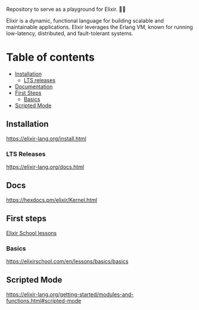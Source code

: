Repository to serve as a playground for Elixir. 👨‍🔬


Elixir is a dynamic, functional language for building scalable and maintainable applications.
Elixir leverages the Erlang VM, known for running low-latency, distributed, and fault-tolerant systems.

# Table of contents

* [Installation](#installation)
    * [LTS releases](#lts-releases)
* [Documentation](#docs)
* [First Steps](#first-steps)
   * [Basics](#basics)
* [Scripted Mode](#scripted-mode)

## Installation
<https://elixir-lang.org/install.html>

### LTS Releases
<https://elixir-lang.org/docs.html>

## Docs
<https://hexdocs.pm/elixir/Kernel.html>

## First steps
[Elixir School lessons](https://elixirschool.com/pt/lessons/basics/basics#)

### Basics
<https://elixirschool.com/en/lessons/basics/basics>

## Scripted Mode
<https://elixir-lang.org/getting-started/modules-and-functions.html#scripted-mode>
